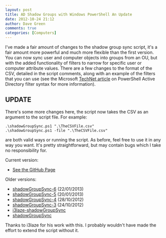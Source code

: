 ```yaml
---
layout: post
title: AD Shadow Groups with Windows PowerShell An Update
date: 2012-10-24 21:12
author: Dave Green
comments: true
categories: [Computers]
---
```

I've made a fair amount of changes to the shadow group sync script, it's a fair amount more powerful and much more flexible than the first version. You can now sync user and computer objects into groups from an OU, but with the added functionality of filters to narrow for specific user or computer attribute values. There are a few changes to the format of the CSV, detailed in the script comments, along with an example of the filters that you can use (see the Microsoft [TechNet article](http://technet.microsoft.com/en-us/library/hh531527) on PowerShell Active Directory filter syntax for more information).

## UPDATE

There's some more changes here, the script now takes the CSV as an argument to the script file. For example:

    .\shadowGroupSync.ps1 ".\TheCSVFile.csv"
    .\shadowGroupSync.ps1 -file ".\TheCSVFile.csv"

are both valid ways or running the script.
As before, feel free to use it in any way you want. It's pretty straightforward, but may contain bugs which I take no responsibility for.

Current version:

- [See the GitHub Page](https://github.com/davegreen/shadowGroupSync.git)

Older versions:

- [shadowGroupSync-6](http://tookitaway.co.uk/wp-content/uploads/2012/10/shadowGroupSync-6.zip) (22/01/2013)
- [shadowGroupSync-5](http://tookitaway.co.uk/wp-content/uploads/2012/10/shadowGroupSync-5.zip) (20/01/2013)
- [shadowGroupSync-4](http://tookitaway.co.uk/wp-content/uploads/2012/10/shadowGroupSync-4.zip) (28/10/2012)
- [shadowGroupSync-3](http://tookitaway.co.uk/wp-content/uploads/2012/10/shadowGroupSync-3.zip) (24/10/2012)
- [i3laze-shadowGroupSync](http://tookitaway.co.uk/wp-content/uploads/2012/09/i3laze-shadowGroupSync.zip)
- [shadowGroupSync](http://tookitaway.co.uk/wp-content/uploads/2012/09/shadowGroupSync.zip)

Thanks to i3laze for his work with this. I probably wouldn't have made the effort to extend the script without it.